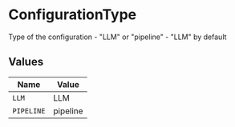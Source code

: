 # ConfigurationType

Type of the configuration - "LLM" or "pipeline" - "LLM" by default


## Values

| Name       | Value      |
| ---------- | ---------- |
| `LLM`      | LLM        |
| `PIPELINE` | pipeline   |